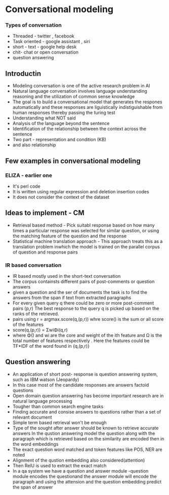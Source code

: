 # Conversational modeling
### Types of conversation
- Threaded - twitter , facebook
- Task oriented - google assistant , siri
- short - text - google help desk
- chit- chat or open conversation
- question answering
## Introductin
- Modeling conversation is one of the active research problem in AI
- Natural language conversation involves language understanding reasoning and the utilization of common sense knowledge 
- The goal is to build a conversational model that generates the respones automatically and these responses are liguistically indistiguishable from human responses thereby passing the turing test
- Understanding what NOT said
- Analysis of the language beyond the sentence 
- Identification of the relationship between the context across the sentence
- Two part - representation and condition (KB)
- and also relationship
## Few examples in conversational modeling
### ELIZA - earlier one 
- It's perl code
-  It is written using regular expression and deletion insertion codes
- It does not consider the context of the dataset
## Ideas to implement - CM
- Retrieval based method - Pick suitabl response based on how many times a particular response was selected for similar question, or using the matching feature of the question and the response
- Statistical machine translation approach - This approach treats this as a translation problem inwhich the model is trained on  the parallel corpus of question and response pairs

### IR based conversation 
- IR based mostly used in the short-text conversation 
- The corpus containsts different pairs of post-comments or question answers
- given a question  and the ser of documents the task is to find the answers from the span if text  from extracted paragraphs
- For every given query  q there could be zero or more post-comment pairs (p,r) The best response to the query q is picked up based on the ranks of the retrieved.
- pairs using r = argmax.score(q,(p,r)) whre score() is the sum or all score of the features 
- score(q,(p,r)) = ΣwiΦi(q,r)
- where Φ() and wi are the core and weight of the ith feature and Ω  is the total number of features respectively . Here the features could be TF*IDF of the word found in {q,(p,r)}

## Question answering
- An application of short post- response is question answering system, such as IBM watson (Jeopardy)
- In this case most of the candidate responses are answers factoid questions
- Open domain question answering has become important research are in natural language processing
- Tougher than common search engine tasks
- Finding accurate and consise answers to questions rather than a set of relevant document
- Simple term based retrieval won't be enough
- Type of the sought after answer should be known to retrieve accurate answers
In the qustion answering model the question along with the paragraph which is retrieved based on the similarity are encoded then in the word embeddings
- The exact question word matched and token features like POS, NER are noted
- Alignment of the qustion embedding also considered(attention)
- Then RelU is used to extract the exact match
- In a qa system we have a question and answer module -question module encodes the questionand the answer module will encode the paragraph and using the attension and the question embedding predict the span of answer

